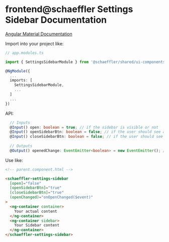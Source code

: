 # frontend@schaeffler Settings Sidebar Documentation

[Angular Material Documentation](https://material.angular.io/components/sidenav/overview)

Import into your project like:

```typescript
// app.modules.ts

import { SettingsSidebarModule } from '@schaeffler/shared/ui-components';

@NgModule({
  ...
  imports: [
    SettingsSidebarModule,
    ...
  ]
  ...
})
```

API:

```typescript
  // Inputs
  @Input() open: boolean = true; // if the sidebar is visible or not
  @Input() openSidebarBtn: boolean = false; // if the user should see a button that opens the sidebar
  @Input() closeSidebarBtn: boolean = false; // if the user should see a button that closes the sidebar when opened
  
  // Outputs
  @Output() openedChange: EventEmitter<boolean> = new EventEmitter(); // Emits the event, when the sidebar was toggled
```

Use like:

```html
<!-- parent.component.html -->

<schaeffler-settings-sidebar
  [open]="false"
  [openSidebarBtn]="true"
  [closeSidebarBtn]="true"
  (openChanged)="onOpenChanged($event)"
>
  <ng-container container>
    Your actual content
  </ng-container>
  <ng-container sidebar>
    Your Sidebar content
  </ng-container>
</schaeffler-settings-sidebar>
```

